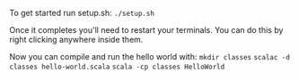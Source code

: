 To get started run setup.sh:
`./setup.sh`

Once it completes you'll need to restart your terminals. You can do this by right clicking anywhere inside them.

Now you can compile and run the hello world with:
`mkdir classes`
`scalac -d classes hello-world.scala`
`scala -cp classes HelloWorld`